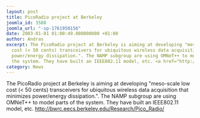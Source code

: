 ```yaml
---
layout: post
title: PicoRadio project at Berkeley
joomla_id: 3588
joomla_url: "-sp-1761950156"
date: 2003-01-01 01:00:49.000000000 +01:00
author: Andras
excerpt: The PicoRadio project at Berkeley is aiming at developing "meso-scale low
  cost (< 50 cents) transceivers for ubiquitous wireless data acquisition that minimizes
  power/energy dissipation.". The NAMP subgroup are using OMNeT++ to model parts of
  the system. They have built an IEEE802.11 model, etc. <a href="http://bwrc.eecs.berkeley.edu/Research/Pico_Radio/">http://bwrc.eecs.berkeley.edu/Research/Pico_Radio/</a>
category: News
---
```

The PicoRadio project at Berkeley is aiming at developing "meso-scale low cost (< 50 cents) transceivers for ubiquitous wireless data acquisition that minimizes power/energy dissipation.". The NAMP subgroup are using OMNeT++ to model parts of the system. They have built an IEEE802.11 model, etc. <a href="http://bwrc.eecs.berkeley.edu/Research/Pico_Radio/">http://bwrc.eecs.berkeley.edu/Research/Pico_Radio/</a>
